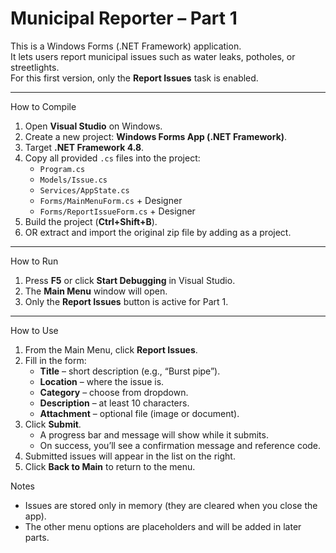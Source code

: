 # Municipal Reporter – Part 1

This is a Windows Forms (.NET Framework) application.  
It lets users report municipal issues such as water leaks, potholes, or streetlights.  
For this first version, only the **Report Issues** task is enabled.

---

How to Compile
1. Open **Visual Studio** on Windows.
2. Create a new project: **Windows Forms App (.NET Framework)**.
3. Target **.NET Framework 4.8**.
4. Copy all provided `.cs` files into the project:
   - `Program.cs`
   - `Models/Issue.cs`
   - `Services/AppState.cs`
   - `Forms/MainMenuForm.cs` + Designer
   - `Forms/ReportIssueForm.cs` + Designer
5. Build the project (**Ctrl+Shift+B**).
6. OR extract and import the original zip file by adding as a project.
---

How to Run
1. Press **F5** or click **Start Debugging** in Visual Studio.
2. The **Main Menu** window will open.
3. Only the **Report Issues** button is active for Part 1.

---

How to Use
1. From the Main Menu, click **Report Issues**.
2. Fill in the form:
   - **Title** – short description (e.g., “Burst pipe”).
   - **Location** – where the issue is.
   - **Category** – choose from dropdown.
   - **Description** – at least 10 characters.
   - **Attachment** – optional file (image or document).
3. Click **Submit**.
   - A progress bar and message will show while it submits.
   - On success, you’ll see a confirmation message and reference code.
4. Submitted issues will appear in the list on the right.
5. Click **Back to Main** to return to the menu.



Notes
- Issues are stored only in memory (they are cleared when you close the app).
- The other menu options are placeholders and will be added in later parts.
